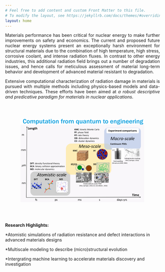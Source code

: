 ```yaml
---
# Feel free to add content and custom Front Matter to this file.
# To modify the layout, see https://jekyllrb.com/docs/themes/#overriding-theme-defaults
layout: home
---
```

 


<p style='text-align: justify;'>
Materials performance has been critical for nuclear energy to make further improvements on safety and economics. The current and proposed future nuclear energy systems present an exceptionally harsh environment for structural materials due to the combination of high temperature, high stress, corrosive coolant, and intense radiation fluxes. In contrast to other energy industries, this additional radiation field brings out a number of degradation issues, and hence calls for meticulous assessment of material long-term behavior and development of advanced material resistant to degradation. 

</p>
<p style='text-align: justify;'>
Extensive computational characterization of radiation damage in materials is pursued  with multiple methods including physics-based models and data-driven techniques. These efforts have been aimed at <em>a robust descriptive and predicative paradigm for materials in nuclear applications</em>. 

</p>


 
<img src="images/research/multi_scale.png" style="max-width: 80%; vertical-align:middle;margin:50px 50px" >

**Research Highlights:** 

*Atomistic simulations of radiation resistance and defect interactions in advanced materials designs 

*Multiscale modeling to describe (micro)structural evolution

*Intergrating machine learning to accelerate materials discovery and investigation
 
<br/><br/>
<br/><br/>
 

  
